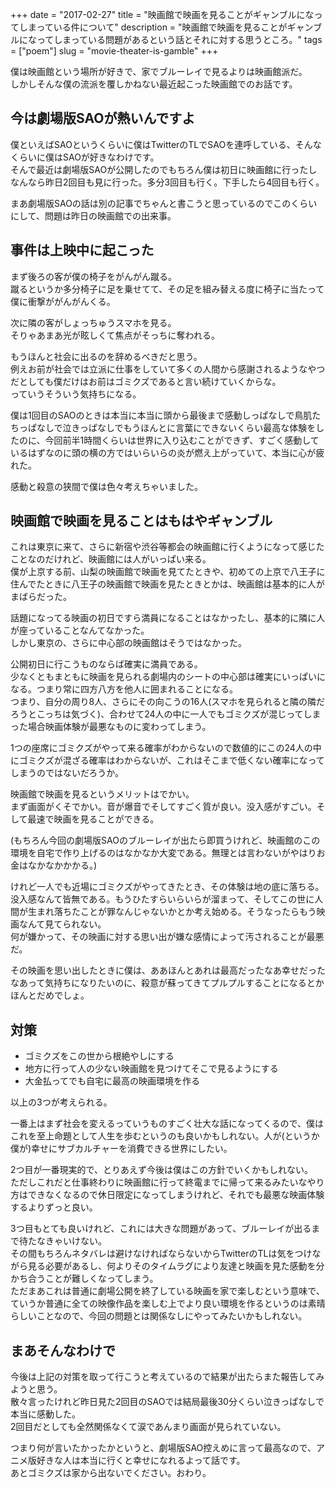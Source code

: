 +++
date        = "2017-02-27"
title       = "映画館で映画を見ることがギャンブルになってしまっている件について"
description = "映画館で映画を見ることがギャンブルになってしまっている問題があるという話とそれに対する思うところ。"
tags        = ["poem"]
slug        = "movie-theater-is-gamble"
+++

僕は映画館という場所が好きで、家でブルーレイで見るよりは映画館派だ。  
しかしそんな僕の流派を覆しかねない最近起こった映画館でのお話です。

## 今は劇場版SAOが熱いんですよ

僕といえばSAOというくらいに僕はTwitterのTLでSAOを連呼している、そんなくらいに僕はSAOが好きなわけです。  
そんで最近は劇場版SAOが公開したのでもちろん僕は初日に映画館に行ったしなんなら昨日2回目も見に行った。多分3回目も行く。下手したら4回目も行く。

まあ劇場版SAOの話は別の記事でちゃんと書こうと思っているのでこのくらいにして、問題は昨日の映画館での出来事。

## 事件は上映中に起こった

まず後ろの客が僕の椅子をがんがん蹴る。  
蹴るというか多分椅子に足を乗せてて、その足を組み替える度に椅子に当たって僕に衝撃ががんがんくる。

次に隣の客がしょっちゅうスマホを見る。  
そりゃあまあ光が眩しくて焦点がそっちに奪われる。

もうほんと社会に出るのを辞めるべきだと思う。  
例えお前が社会では立派に仕事をしていて多くの人間から感謝されるようなやつだとしても僕だけはお前はゴミクズであると言い続けていくからな。  
っていうそういう気持ちになる。

僕は1回目のSAOのときは本当に本当に頭から最後まで感動しっぱなしで鳥肌たちっぱなしで泣きっぱなしでもうほんとに言葉にできないくらい最高な体験をしたのに、今回前半1時間くらいは世界に入り込むことができず、すごく感動しているはずなのに頭の横の方ではいらいらの炎が燃え上がっていて、本当に心が疲れた。

感動と殺意の狭間で僕は色々考えちゃいました。

## 映画館で映画を見ることはもはやギャンブル

これは東京に来て、さらに新宿や渋谷等都会の映画館に行くようになって感じたことなのだけれど、映画館には人がいっぱい来る。  
僕が上京する前、山梨の映画館で映画を見てたときや、初めての上京で八王子に住んでたときに八王子の映画館で映画を見たときとかは、映画館は基本的に人がまばらだった。

話題になってる映画の初日ですら満員になることはなかったし、基本的に隣に人が座っていることなんてなかった。  
しかし東京の、さらに中心部の映画館はそうではなかった。

公開初日に行こうものならば確実に満員である。  
少なくともまともに映画を見られる劇場内のシートの中心部は確実にいっぱいになる。つまり常に四方八方を他人に囲まれることになる。  
つまり、自分の周り8人、さらにその向こうの16人(スマホを見られると隣の隣だろうとこっちは気づく)、合わせて24人の中に一人でもゴミクズが混じってしまった場合映画体験が最悪なものに変わってしまう。

1つの座席にゴミクズがやって来る確率がわからないので数値的にこの24人の中にゴミクズが混ざる確率はわからないが、これはそこまで低くない確率になってしまうのではないだろうか。  

映画館で映画を見るというメリットはでかい。  
まず画面がくそでかい。音が爆音でそしてすごく質が良い。没入感がすごい。そして最速で映画を見ることができる。

(もちろん今回の劇場版SAOのブルーレイが出たら即買うけれど、映画館のこの環境を自宅で作り上げるのはなかなか大変である。無理とは言わないがやはりお金はなかなかかかる。)

けれど一人でも近場にゴミクズがやってきたとき、その体験は地の底に落ちる。  
没入感なんて皆無である。もうひたすらいらいらが溜まって、そしてこの世に人間が生まれ落ちたことが罪なんじゃないかとか考え始める。そうなったらもう映画なんて見てられない。  
何が嫌かって、その映画に対する思い出が嫌な感情によって汚されることが最悪だ。

その映画を思い出したときに僕は、ああほんとあれは最高だったなあ幸せだったなあって気持ちになりたいのに、殺意が蘇ってきてプルプルすることになるとかほんとだめでしょ。

## 対策

* ゴミクズをこの世から根絶やしにする
* 地方に行って人の少ない映画館を見つけてそこで見るようにする
* 大金払ってでも自宅に最高の映画環境を作る

以上の3つが考えられる。

一番上はまず社会を変えるっていうものすごく壮大な話になってくるので、僕はこれを至上命題として人生を歩むというのも良いかもしれない。人が(というか僕が)幸せにサブカルチャーを消費できる世界にしたい。

2つ目が一番現実的で、とりあえず今後は僕はこの方針でいくかもしれない。  
ただしこれだと仕事終わりに映画館に行って終電までに帰って来るみたいなやり方はできなくなるので休日限定になってしまうけれど、それでも最悪な映画体験するよりずっと良い。

3つ目もとても良いけれど、これには大きな問題があって、ブルーレイが出るまで待たなきゃいけない。  
その間もちろんネタバレは避けなければならないからTwitterのTLは気をつけながら見る必要があるし、何よりそのタイムラグにより友達と映画を見た感動を分かち合うことが難しくなってしまう。  
ただまあこれは普通に劇場公開を終了している映画を家で楽しむという意味で、ていうか普通に全ての映像作品を楽しむ上でより良い環境を作るというのは素晴らしいことなので、今回の問題とは関係なしにやってみたいかもしれない。

## まあそんなわけで

今後は上記の対策を取って行こうと考えているので結果が出たらまた報告してみようと思う。  
散々言ったけれど昨日見た2回目のSAOでは結局最後30分くらい泣きっぱなしで本当に感動した。  
2回目だとしても全然関係なくて涙であんまり画面が見られていない。

つまり何が言いたかったかというと、劇場版SAO控えめに言って最高なので、アニメ版好きな人は本当に行くと幸せになれるよって話です。  
あとゴミクズは家から出ないでください。おわり。
